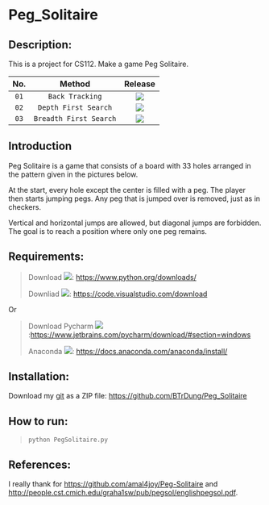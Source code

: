 # Peg_Solitaire
## Description: 
This is a project for CS112. Make a game Peg Solitaire. 

|No.| Method | Release | 
|:--:|:--:|:--:|
| ```01``` | ```Back Tracking``` | ![](https://img.shields.io/badge/backtracking%20-complete-brightgreen) |
| ```02``` | ```Depth First Search``` |   ![](https://img.shields.io/badge/dfs%20-Uncomplete-red) |
| ```03``` | ```Breadth First Search``` | ![](https://img.shields.io/badge/bfs%20-Uncomplete-red) |
## Introduction
Peg Solitaire is a game that consists of a board with 33 holes arranged in the pattern given in the pictures below. 

At the start, every hole except the center is filled with a peg. The player then starts jumping pegs. Any peg that is jumped over is removed, just as in checkers. 

Vertical and horizontal jumps are allowed, but diagonal jumps are forbidden. The goal is to reach a position where only one peg remains.

## Requirements: 
> Download ![](https://img.shields.io/badge/python%20-3.9.4-brightgreen):  https://www.python.org/downloads/
> 
> Downliad ![](https://img.shields.io/badge/vscode%20-1.15.2-brightgreen): https://code.visualstudio.com/download

Or 
 
> Download Pycharm ![](https://img.shields.io/badge/pycharm%20-2021.1-brightgreen):https://www.jetbrains.com/pycharm/download/#section=windows
> 
> Anaconda ![](https://img.shields.io/badge/anaconda%20-2020.11-brightgreen): https://docs.anaconda.com/anaconda/install/

## Installation: 

Download my [git](https://github.com/BTrDung/Peg_Solitaire) as a ZIP file: https://github.com/BTrDung/Peg_Solitaire

## How to run:

> ```python PegSolitaire.py```

## References: 

I really thank for https://github.com/amal4joy/Peg-Solitaire and http://people.cst.cmich.edu/graha1sw/pub/pegsol/englishpegsol.pdf. 


